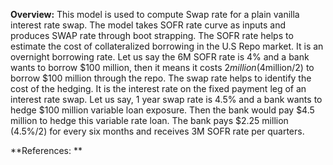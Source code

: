 **Overview:** This model is used to compute Swap rate for a plain vanilla interest rate swap. The model takes SOFR rate curve as inputs and produces SWAP rate through boot strapping. The SOFR rate helps to estimate the cost of collateralized borrowing in the U.S Repo market. It is an overnight borrowing rate. Let us say the 6M SOFR rate is 4% and a bank wants to borrow $100 million, then it means it costs $2 million ($4million/2) to borrow $100 million through the repo. The swap rate helps to identify the cost of the hedging. It is the interest rate on the fixed payment leg of an interest rate swap. Let us say, 1 year swap rate is 4.5% and a bank wants to hedge $100 million variable loan exposure. Then the bank would pay $4.5 million to hedge this variable rate loan. The bank pays $2.25 million (4.5%/2) for every six months and receives 3M SOFR rate per quarters.  


**References:
**
